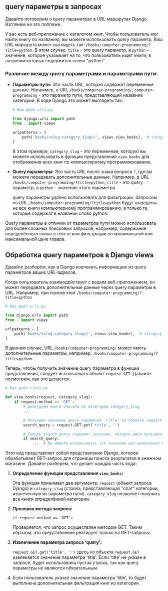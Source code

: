 ## **query параметры в запросах**

Давайте поговорим о query параметрах в URL маршрутах Django. Взглянем на это поближе.

У вас есть веб-приложение с каталогом книг. Чтобы пользователь мог найти книгу по названию, вы можете использовать query параметр. Ваш URL маршрута может выглядеть так: `/books/computer-programming/?title=python`. В этом случае, `title` - это query параметр, а `python` - значение, которое указывает на то, что пользователь ищет книги, в названии которых содержится слово "python".

### **Различие между query параметрами и параметрами пути:**

- **Параметры пути:** Это часть URL, которая содержит переменные данные. Например, в URL `/books/computer-programming/`, `computer-programming` - это параметр пути, представляющий название категории. В коде Django это может выглядеть так:
    
    ```python
    # Ваш файл urls.py
    
    from django.urls import path
    from . import views
    
    urlpatterns = [
        path('books/<slug:category_slug>/', views.view_books),  # category_slug - параметр пути
    ]
    
    ```
    
    В этом примере, `category_slug` - это переменная, которую вы можете использовать в функции представления `view_books` для отображения всех книг по компьютерному программированию.
    
- **Query параметры:** Это часть URL после знака вопроса `?`, где вы можете передавать дополнительные данные. Например, в URL `/books/computer-programming/?title=python`, `title` - это query параметр, а `python` - значение этого параметра.
    
    query параметры удобно использовать для фильтрации. Запросом по URL `/books/computer-programming/?title=python` будут выведены не все книги компьютерному программированию, а только те, которые содержат в названии слово python. 
    

Query параметры в отличии от параметров пути можно использовать для более сложных поисковых запросов, например, содержание определённого слова в тексте или фильтрации по минимальной или максимальной цене товара.

## **Обработка query параметров в Django views**

Давайте разберём, как в Django извлекать информацию из query параметров ваших URL-адресов.

Когда пользователь взаимодействует с вашим веб-приложением, он может передавать дополнительные данные через query параметры в URL. Например, при поиске книг `/books/computer-programming/?title=python`

```python
# Ваш файл urls.py

from django.urls import path
from . import views

urlpatterns = [
    path('books/<slug:category_slug>/', views.view_books),  # category_slug - параметр пути
]

```

В данном случае, URL `/books/computer-programming/` может иметь дополнительные параметры, например, `/books/computer-programming/?title=python`.

Теперь, чтобы получить значение query параметра в функции представления, следует использовать объект `request.GET`. Давайте посмотрим, как это делается:

```python
# Ваш файл views.py

def view_books(request, category_slug):
    if request.method == 'GET':
        # фильтруем книги сначала по категории category_slug
        ...

        # Получаем значение query параметра 'title' из объекта request.GET
        search_query = request.GET.get('title', '')

        # Теперь search_query содержит значение, которое ввёл пользователь
        if search_query:
            ...  # Вы можете использовать это значение для выполнения поиска книг с определённым словом в названии
```

Этот код представляет собой представление Django, которое обрабатывает GET-запрос для страницы поиска результатов в книжном магазине. Давайте разберем, что делает каждая часть кода:

1. **Определение функции представления `view_books`:**
    
    Эта функция принимает два аргумента: `request` (объект запроса Django) и `category_slug` (строка, представляющая "слаг" категории, извлеченную из параметра пути). `category_slug` позволяет получить все книги определённой категории. 
    
2. **Проверка метода запроса:**
    
    `if request.method == 'GET':`
    
    Проверяется, что запрос осуществлен методом GET. Таким образом, это представление реагирует только на GET-запросы. 
    
3. **Извлечение параметра запроса 'query':**
    
    `request.GET.get('title', '')` здесь из объекта `request.GET` извлекается значение параметра 'title'. Если 'title' не указан в запросе, будет использована пустая строка, так как query параметры не являются обязательным. 
    
4. Если пользователь указал значение параметра 'title', то будет выполнена дополнительная фильтрация книг из категории.